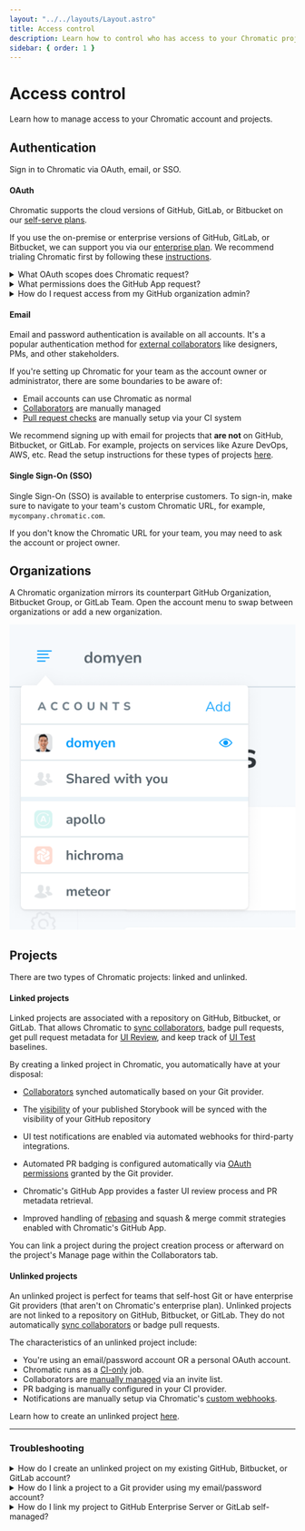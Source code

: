 ```yaml
---
layout: "../../layouts/Layout.astro"
title: Access control
description: Learn how to control who has access to your Chromatic project
sidebar: { order: 1 }
---
```


# Access control

Learn how to manage access to your Chromatic account and projects.

## Authentication

Sign in to Chromatic via OAuth, email, or SSO.

#### OAuth

Chromatic supports the cloud versions of GitHub, GitLab, or Bitbucket on our [self-serve plans](https://www.chromatic.com/pricing).

If you use the on-premise or enterprise versions of GitHub, GitLab, or Bitbucket, we can support you via our [enterprise plan](https://www.chromatic.com/pricing). We recommend trialing Chromatic first by following these [instructions](setup#demo-chromatic-unlinked).

<details>
    <summary>What OAuth scopes does Chromatic request?</summary>

Depending on your Git provider, Chromatic will request a set of OAuth scopes when you first sign in. Chromatic uses these permissions to enumerate your list of repositories, set PR statuses, and retrieve users for assignment to review. Chromatic will never read/write source code.

| Git provider                                                                                                                 | OAuth Scopes                                             |
| ---------------------------------------------------------------------------------------------------------------------------- | -------------------------------------------------------- |
| [GitHub](https://developer.github.com/apps/building-oauth-apps/understanding-scopes-for-oauth-apps/#available-scopes)        | `['user:email', 'read:user', 'read:org', 'repo:status']` |
| [GitLab](https://docs.gitlab.com/ee/user/profile/personal_access_tokens.html#limiting-scopes-of-a-personal-access-token)     | `['api']`                                                |
| [Bitbucket](https://confluence.atlassian.com/bitbucket/oauth-on-bitbucket-cloud-238027431.html#OAuthonBitbucketCloud-Scopes) | `['account', 'repository', 'pullrequest', 'webhook']`    |

</details>

<details>
    <summary>What permissions does the GitHub App request?</summary>

Chromatic's GitHub App enables [UI Review](review) for pull requests. We need additional permissions to access pull request information and add PR checks.

- ✅ Read access to metadata
- ✅ Read and write access to checks and pull requests
- ✅ Read access to organization members (for collaborators)
- 🔒 We do not request access to your code

</details>

<details>
    <summary>How do I request access from my GitHub organization admin?</summary>

Chromatic requests the minimum permissions needed to use the tool. With GitHub, we request permissions for "OAuth" and "GitHub app" respectively. This allows organizations to expand permissions incrementally as they use more features.

If your GitHub organization requires an admin to approve apps, you'll need to request access inside of Chromatic and track their status inside of GitHub (below).

1. **Chromatic OAuth app**: Enables GitHub sign-in. Track your access request [here](https://github.com/settings/connections/applications/495b5c3cb5ae140436a0).
2. **Chromatic.com app**: Enables [UI Review](review). Track your access request [here](https://github.com/apps/chromatic-com).

</details>

#### Email

Email and password authentication is available on all accounts. It's a popular authentication method for [external collaborators](collaborators#external-collaborators) like designers, PMs, and other stakeholders.

If you're setting up Chromatic for your team as the account owner or administrator, there are some boundaries to be aware of:

- Email accounts can use Chromatic as normal
- [Collaborators](collaborators) are manually managed
- [Pull request checks](ci#pull-request-checks) are manually setup via your CI system

We recommend signing up with email for projects that **are not** on GitHub, Bitbucket, or GitLab. For example, projects on services like Azure DevOps, AWS, etc. Read the setup instructions for these types of projects [here](setup#demo-chromatic-unlinked).

#### Single Sign-On (SSO)

Single Sign-On (SSO) is available to enterprise customers. To sign-in, make sure to navigate to your team's custom Chromatic URL, for example, `mycompany.chromatic.com`.

If you don't know the Chromatic URL for your team, you may need to ask the account or project owner.

## Organizations

A Chromatic organization mirrors its counterpart GitHub Organization, Bitbucket Group, or GitLab Team. Open the account menu to swap between organizations or add a new organization.

![Account menu](../../images/account-menu.png)

## Projects

There are two types of Chromatic projects: linked and unlinked.

#### Linked projects

Linked projects are associated with a repository on GitHub, Bitbucket, or GitLab. That allows Chromatic to [sync collaborators](collaborators#project-collaborators), badge pull requests, get pull request metadata for [UI Review](review), and keep track of [UI Test](test) baselines.

By creating a linked project in Chromatic, you automatically have at your disposal:

- [Collaborators](collaborators) synched automatically based on your Git provider.

- The [visibility](collaborators#visibility) of your published Storybook will be synced with the visibility of your GitHub repository

- UI test notifications are enabled via automated webhooks for third-party integrations.

- Automated PR badging is configured automatically via [OAuth permissions](#what-permissions-does-the-github-app-request) granted by the Git provider.

- Chromatic's GitHub App provides a faster UI review process and PR metadata retrieval.

- Improved handling of [rebasing](branching-and-baselines) and squash & merge commit strategies enabled with Chromatic's GitHub App.

You can link a project during the project creation process or afterward on the project's Manage page within the Collaborators tab.

#### Unlinked projects

An unlinked project is perfect for teams that self-host Git or have enterprise Git providers (that aren't on Chromatic's enterprise plan). Unlinked projects are not linked to a repository on GitHub, Bitbucket, or GitLab. They do not automatically [sync collaborators](collaborators#project-collaborators) or badge pull requests.

The characteristics of an unlinked project include:

- You're using an email/password account OR a personal OAuth account.
- Chromatic runs as a [CI-only](ci) job.
- Collaborators are [manually managed](collaborators#external-collaborators) via an invite list.
- PR badging is manually configured in your CI provider.
- Notifications are manually setup via Chromatic's [custom webhooks](integrations#custom-webhooks).

Learn how to create an unlinked project [here](setup#demo-chromatic-unlinked).

---

### Troubleshooting

<details>
<summary>How do I create an unlinked project on my existing GitHub, Bitbucket, or GitLab account?</summary>

- ❌ You can't create unlinked projects on GitHub org, Bitbucket workspace, or GitLab group connected accounts.
- ✅ You can create unlinked projects on personal GitHub, Bitbucket, or GitLab accounts.
- ✅ You can create unlinked projects on email/password accounts.

If your account is currently connected to a GitHub org, Bitbucket workspace, or GitLab group, you'll need to create a new email/password account to set up an unlinked project. Your teammates can access this account by sharing credentials (for example, with a password manager).

To share billing between an existing connected account and an email/password account, message us via in-app chat.

</details>

<details>
<summary>How do I link a project to a Git provider using my email/password account?</summary>

Email accounts are not connected to a Git provider by default. This means you can only create [unlinked projects](access#unlinked-projects).

Follow these instructions to link your project to a Git provider:

1. Go to your profile (`/profile`) and connect to your Git provider.
2. Go to the project's Manage page » Collaborate tab.
3. Click to "sync collaborators with a Git repository".

This connects your Chromatic email/password account with your Git provider account, allowing you to set up a [linked project](access#linked-projects).

Note: Your personal account must have access to the repository in order to connect in Chromatic. You may need to ask an administrator to grant you additional permissions.

</details>
<details>
<summary>How do I link my project to GitHub Enterprise Server or GitLab self-managed?</summary>

For Enterprise plans, we support connecting on-premise versions of GitHub Enterprise and GitLab. Please reach out to us via Support to get access. 

You also need to have some information from your Git Provider setup ready
1. The URL to your Git Provider (e.g. https://chromatic.github.com, https://gitlab.custom.com)
2. The Name of Your Repository (e.g. chromatic/ux)
3. Access Token (See docs for [GitHub](https://docs.github.com/en/authentication/keeping-your-account-and-data-secure/managing-your-personal-access-tokens) and [GitLab](https://docs.gitlab.com/ee/user/project/settings/project_access_tokens.html))

Depending on your Git Provider, the relevant docs for creating an access token can be found below. When you create your token, please ensure that you enable the proper scopes. 

| Git provider | Permission Scopes                                        |
| -------------| -------------------------------------------------------- |
| GitHub       | `['user:email', 'read:user', 'read:org', 'repo:status']` |
| GitLab       | `['api']`                                                |

Once you have access and the prerequisite details, follow these instructions to link your project to GitHub Enterprise Server or GitLab self-managed:
1. Go to the manage (`/manage`) page for the app that you want to connect.
2. Click the Configure tab.
3. In the Connected Application section, find the "Sync project with a Git repository" area and click "Add on-prem Git Provider" to enter the details for your repository.
</details>